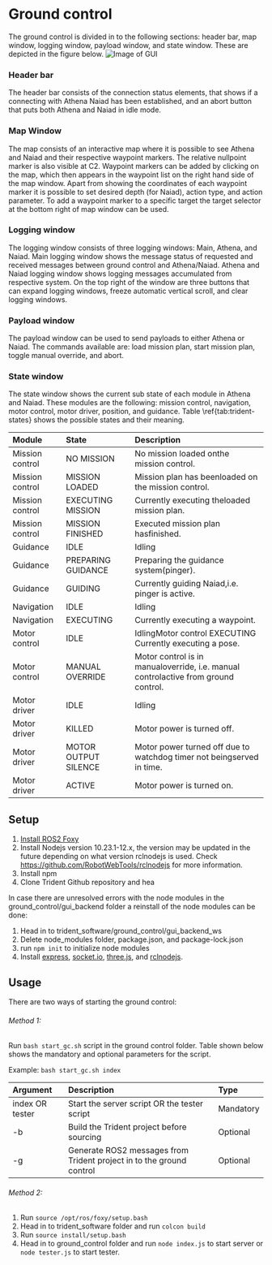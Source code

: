 # Ground control
The ground control is divided in to the following sections: header bar, map window, logging window, payload window, and state window. These are depicted in the figure below.
![Image of GUI](https://i.imgur.com/XMxbskp.png)

### Header bar
The header bar consists of the connection status elements, that shows if a connecting with Athena Naiad has been established, and an abort button that puts both Athena and Naiad in idle mode.

### Map Window
The map consists of an interactive map where it is possible to see Athena and Naiad and their respective waypoint markers. The relative nullpoint marker is also visible at C2. Waypoint markers can be added by clicking on the map, which then appears in the waypoint list on the right hand side of the map window. Apart from showing the coordinates of each waypoint marker it is possible to set desired depth (for Naiad), action type, and action parameter. To add a waypoint marker to a specific target the target selector at the bottom right of map window can be used.

### Logging window
The logging window consists of three logging windows: Main, Athena, and Naiad. Main logging window shows the message status of requested and received messages between ground control and Athena/Naiad. Athena and Naiad logging window shows logging messages accumulated from respective system. On the top right of the window are three buttons that can expand logging windows, freeze automatic vertical scroll, and clear logging windows.

### Payload window
The payload window can be used to send payloads to either Athena or Naiad. The commands available are: load mission plan, start mission plan, toggle manual override, and abort.

### State window
The state window shows the current sub state of each module in Athena and Naiad. These modules are the following: mission control, navigation, motor control, motor driver, position, and guidance. Table \ref{tab:trident-states} shows the possible states and their meaning.

| Module            | State                 | Description                                                                       |
| :--------------   | :-------------------- | :---------------------------------------------------------------------------------|
| Mission control   | NO MISSION            | No mission loaded onthe mission control.                                          |
| Mission control   | MISSION LOADED        | Mission plan has beenloaded on the mission control.                               |
| Mission control   | EXECUTING MISSION     | Currently executing theloaded mission plan.                                       |
| Mission control   | MISSION FINISHED      | Executed mission plan hasfinished.                                                |
| Guidance          | IDLE                  | Idling                                                                            |
| Guidance          | PREPARING GUIDANCE    | Preparing the guidance system(pinger).                                            |
| Guidance          | GUIDING               | Currently guiding Naiad,i.e. pinger is active.                                    |
| Navigation        | IDLE                  | Idling                                                                            |
| Navigation        | EXECUTING             | Currently executing a waypoint.                                                   |
| Motor control     | IDLE                  | IdlingMotor control EXECUTING Currently executing a pose.                         |
| Motor control     | MANUAL OVERRIDE       | Motor control is in manualoverride, i.e. manual controlactive from ground control.|
| Motor driver      | IDLE                  | Idling                                                                            |
| Motor driver      | KILLED                | Motor power is turned off.                                                        |
| Motor driver      | MOTOR OUTPUT SILENCE  | Motor power turned off due to watchdog timer not beingserved in time.             |
| Motor driver      | ACTIVE                | Motor power is turned on.                                                         |

## Setup
1. [Install ROS2 Foxy](https://docs.ros.org/en/foxy/index.html)
2. Install Nodejs version 10.23.1-12.x, the version may be updated in the future depending on what version rclnodejs is used. Check https://github.com/RobotWebTools/rclnodejs for more information.
3. Install npm
4. Clone Trident Github repository and hea

In case there are unresolved errors with the node modules in the ground_control/gui_backend folder a reinstall of the node modules can be done:
1. Head in to trident_software/ground_control/gui_backend_ws
2. Delete node_modules folder, package.json, and package-lock.json
3. run `npm init` to initialize node modules
4. Install [express](https://expressjs.com/en/starter/installing.html), [socket.io](https://socket.io/get-started/chat), [three.js](https://threejs.org/docs/index.html#manual/en/introduction/Installation), and [rclnodejs](https://github.com/RobotWebTools/rclnodejs#installation).

## Usage
There are two ways of starting the ground control:
###### Method 1:
Run `bash start_gc.sh` script in the ground control folder. Table shown below shows the mandatory and optional parameters for the script.

Example: `bash start_gc.sh index`


| Argument          | Description                                                           | Type          |
| :--------------   | :-------------------------------------------------------------------- | :------------ |
| index OR tester   | Start the server script OR the tester script                          | Mandatory     |
| -b                | Build the Trident project before sourcing                             | Optional      |
| -g                | Generate ROS2 messages from Trident project in to the ground control  | Optional      |

###### Method 2:
1. Run `source /opt/ros/foxy/setup.bash`
2. Head in to trident_software folder and run `colcon build`
3. Run `source install/setup.bash`
4. Head in to ground_control folder and run `node index.js` to start server or `node tester.js` to start tester.